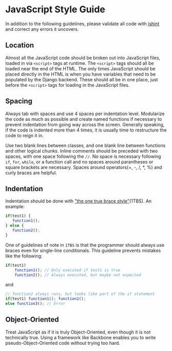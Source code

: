 JavaScript Style Guide
======================

In addition to the following guidelines, please validate all code with [jshint](http://www.jshint.com/)
and correct any errors it uncovers.

Location
--------
Almost all the JavaScript code should be broken out into JavaScript files, loaded in via `<script>`
tags at runtime. The `<script>` tags should all be loaded near the end of the HTML. The only times
JavaScript should be placed directly in the HTML is when you have variables that need to be populated
by the Django backend. These should all be in one place, just before the `<script>` tags for loading
in the JavaScript files.

Spacing
-------
Always tab with spaces and use 4 spaces per indentation level. Modularize the code as much as
possible and create named functions if necessary to prevent indentation from going way across the
screen. Generally speaking, if the code is indented more than 4 times, it is usually time to
restructure the code to reign it in.

Use two blank lines between classes, and one blank line between functions and other logical chunks.
Inline comments should be preceded with two spaces, with one space following the `//`. No space is
necessary following `if`, `for`, `while`, or a function call and no spaces around parantheses or
square brackets are necessary. Spaces around operators(+, -, /, *, %) and curly braces are helpful.

Indentation
-----------
Indentation should be done with
["the one true brace style"](http://en.wikipedia.org/wiki/Indent_style#Variant:_1TBS)(1TBS). An
example:
```javascript
if(test1) {
   function1();
} else {
   function2();
}
```

One of guidelines of note in `1TBS` is that the programmer should always use braces even for
single-line conditionals. This guideline prevents mistakes like the following:
```javascript
if(test1)
    function1(); // Only executed if test1 is true
    function2(); // Always executed, but maybe not expected
```
and
```javascript
// function2 always runs, but looks like part of the if statement
if(test1) function1(); function2();
else function3(); // Error
```

Object-Oriented
---------------
Treat JavaScript as if it is truly Object-Oriented, even though it is not technically true. Using a
framework like Backbone enables you to write pseudo-Object-Oriented code without trying too hard.
